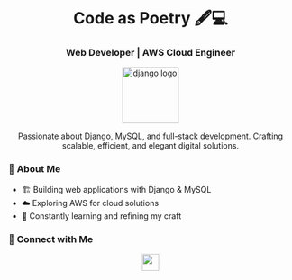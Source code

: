 <h1 align="center">Code as Poetry 🖋️💻</h1>  
<h3 align="center">Web Developer | AWS Cloud Engineer</h3>  

<p align="center">
  <img src="https://i.ibb.co/jkY0GD8h/puja.gif" height="100" alt="django logo"/>
</p>

<p align="center">
  Passionate about Django, MySQL, and full-stack development.  
  Crafting scalable, efficient, and elegant digital solutions.  
</p>

### 📌 **About Me**
- 🏗️ Building web applications with Django & MySQL  
- ☁️ Exploring AWS for cloud solutions  
- 📖 Constantly learning and refining my craft  

### 🔗 **Connect with Me**  
<p align="center">
  <a href="https://www.linkedin.com/in/puja-bhandari-1a014a2a2/" target="_blank">
    <img src="https://img.shields.io/badge/LinkedIn-Profile-blue?logo=linkedin" height="30" />
  </a>
</p>
